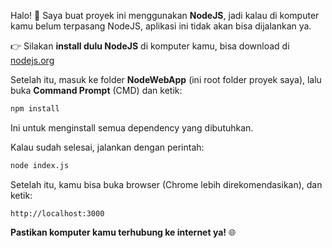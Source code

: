 
Halo! 👋
Saya buat proyek ini menggunakan **NodeJS**, jadi kalau di komputer kamu belum terpasang NodeJS, aplikasi ini tidak akan bisa dijalankan ya.

👉 Silakan **install dulu NodeJS** di komputer kamu, bisa download di [nodejs.org](https://nodejs.org)

Setelah itu, masuk ke folder **NodeWebApp** (ini root folder proyek saya), lalu buka **Command Prompt** (CMD) dan ketik:

```bash
npm install
```

Ini untuk menginstall semua dependency yang dibutuhkan.

Kalau sudah selesai, jalankan dengan perintah:

```bash
node index.js
```

Setelah itu, kamu bisa buka browser (Chrome lebih direkomendasikan), dan ketik:

```
http://localhost:3000
```

**Pastikan komputer kamu terhubung ke internet ya!** 🌐
